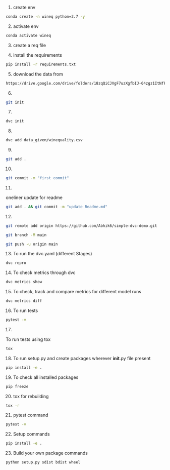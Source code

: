 1. create env

```bash
conda create -n wineq python=3.7 -y
```

2. activate env

```bash
conda activate wineq
```

3. create a req file

4. install the requirements

```bash
pip install -r requirements.txt
```

5. download the data from

```bash
https://drive.google.com/drive/folders/18zqQiCJVgF7uzXgfbIJ-04zgz1ItNfF5?usp=sharing
```

6.
```bash
git init
```

7.
```bash
dvc init
```

8.
```bash
dvc add data_given/winequality.csv
```

9.
```bash
git add .
```

10.
```bash
git commit -m "first commit"
```

11.
oneliner update for readme
```bash
git add . && git commit -m "update Readme.md"
```

12.
```bash
git remote add origin https://github.com/Abhik6/simple-dvc-demo.git

git branch -M main

git push -u origin main
```

13. To run the dvc.yaml (different Stages)
```bash
dvc repro
```

14. To check metrics through dvc
```bash
dvc metrics show
```

15. To check, track and compare metrics for different model runs
```bash
dvc metrics diff
```

16. To run tests
```bash
pytest -v
```

17.
To run tests using tox
```bash
tox
```

18. To run setup.py and create packages wherever __init__.py file present
```bash
pip install -e .
```

19. To check all installed packages
```bash
pip freeze
```

20. tox for rebuilding
```bash
tox -r
```

21. pytest command
```bash
pytest -v
```

22. Setup commands
```bash
pip install -e .
```

23. Build your own package commands
```bash
python setup.py sdist bdist wheel
```